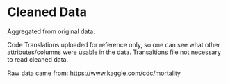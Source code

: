 # Cleaned Data

Aggregated from original data.

Code Translations uploaded for reference only, so one can see what other attributes/columns were usable in the data. Transaltions file not necessary to read cleaned data.

Raw data came from:
https://www.kaggle.com/cdc/mortality

